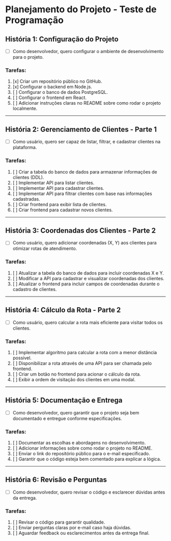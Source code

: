 # Planejamento do Projeto - Teste de Programação

## História 1: Configuração do Projeto
- [ ] Como desenvolvedor, quero configurar o ambiente de desenvolvimento para o projeto.

### Tarefas:
1. [x] Criar um repositório público no GitHub.
2. [x] Configurar o backend em Node.js.
3. [ ] Configurar o banco de dados PostgreSQL.
4. [ ] Configurar o frontend em React.
5. [ ] Adicionar instruções claras no README sobre como rodar o projeto localmente.

---

## História 2: Gerenciamento de Clientes - Parte 1
- [ ] Como usuário, quero ser capaz de listar, filtrar, e cadastrar clientes na plataforma.

### Tarefas:
1. [ ] Criar a tabela do banco de dados para armazenar informações de clientes (DDL).
2. [ ] Implementar API para listar clientes.
3. [ ] Implementar API para cadastrar clientes.
4. [ ] Implementar API para filtrar clientes com base nas informações cadastradas.
5. [ ] Criar frontend para exibir lista de clientes.
6. [ ] Criar frontend para cadastrar novos clientes.

---

## História 3: Coordenadas dos Clientes - Parte 2
- [ ] Como usuário, quero adicionar coordenadas (X, Y) aos clientes para otimizar rotas de atendimento.

### Tarefas:
1. [ ] Atualizar a tabela do banco de dados para incluir coordenadas X e Y.
2. [ ] Modificar a API para cadastrar e visualizar coordenadas dos clientes.
3. [ ] Atualizar o frontend para incluir campos de coordenadas durante o cadastro de clientes.

---

## História 4: Cálculo da Rota - Parte 2
- [ ] Como usuário, quero calcular a rota mais eficiente para visitar todos os clientes.

### Tarefas:
1. [ ] Implementar algoritmo para calcular a rota com a menor distância possível.
2. [ ] Disponibilizar a rota através de uma API para ser chamada pelo frontend.
3. [ ] Criar um botão no frontend para acionar o cálculo da rota.
4. [ ] Exibir a ordem de visitação dos clientes em uma modal.

---

## História 5: Documentação e Entrega
- [ ] Como desenvolvedor, quero garantir que o projeto seja bem documentado e entregue conforme especificações.

### Tarefas:
1. [ ] Documentar as escolhas e abordagens no desenvolvimento.
2. [ ] Adicionar informações sobre como rodar o projeto no README.
3. [ ] Enviar o link do repositório público para o e-mail especificado.
4. [ ] Garantir que o código esteja bem comentado para explicar a lógica.

---

## História 6: Revisão e Perguntas
- [ ] Como desenvolvedor, quero revisar o código e esclarecer dúvidas antes da entrega.

### Tarefas:
1. [ ] Revisar o código para garantir qualidade.
2. [ ] Enviar perguntas claras por e-mail caso haja dúvidas.
3. [ ] Aguardar feedback ou esclarecimentos antes da entrega final.
